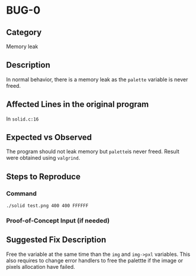 # BUG-0
## Category
Memory leak

## Description

In normal behavior, there is a memory leak as the `palette` variable is never freed. 

## Affected Lines in the original program
In `solid.c:16`

## Expected vs Observed
The program should not leak memory but `palette`is never freed. Result were obtained using `valgrind`.


## Steps to Reproduce

### Command

`./solid test.png 400 400 FFFFFF`

### Proof-of-Concept Input (if needed)

## Suggested Fix Description
Free the variable at the same time than the `img` and `img->pxl` variables. This also requires to change error handlers to free the palettte if the image or pixels allocation have failed.